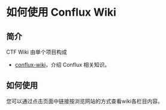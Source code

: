 # 如何使用 Conflux Wiki

## 简介

CTF Wiki 由单个项目构成

- [conflux-wiki](https://github.com/conflux-wiki/conflux-wiki)，介绍 Conflux 相关知识。

## 如何使用

您可以通过点击页面中链接按浏览网站的方式查看wiki各栏目内容。
